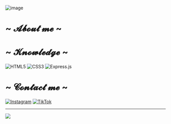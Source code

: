 ![image](https://github.com/ywkup/ywkup/assets/140977517/321e248b-9b3c-4a07-84cc-43021daa45b3)


#                                ~ 𝓐𝓫𝓸𝓾𝓽 𝓶𝓮 ~ 

#                               ~  𝓚𝓷𝓸𝔀𝓵𝓮𝓭𝓰𝓮  ~
![HTML5](https://img.shields.io/badge/html5-%23E34F26.svg?style=for-the-badge&logo=html5&logoColor=white) 
![CSS3](https://img.shields.io/badge/css3-%231572B6.svg?style=for-the-badge&logo=css3&logoColor=white) 
![Express.js](https://img.shields.io/badge/express.js-%23404d59.svg?style=for-the-badge&logo=express&logoColor=%2361DAFB)

#                               ~ 𝓒𝓸𝓷𝓽𝓪𝓬𝓽 𝓶𝓮 ~ 
[![Instagram](https://img.shields.io/badge/Instagram-%23E4405F.svg?logo=Instagram&logoColor=white)](https://instagram.com/yakupiee) [![TikTok](https://img.shields.io/badge/TikTok-%23000000.svg?logo=TikTok&logoColor=white)](https://tiktok.com/@yakupfyy) 

---
[![](https://visitcount.itsvg.in/api?id=ywkup&icon=2&color=5)](https://visitcount.itsvg.in)
